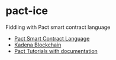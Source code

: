 # pact-ice

Fiddling with Pact smart contract language

- [Pact Smart Contract Language](https://github.com/kadena-io/pact)
- [Kadena Blockchain](https://kadena.io)
- [Pact Tutorials with documentation](https://www.PactLang.org)
